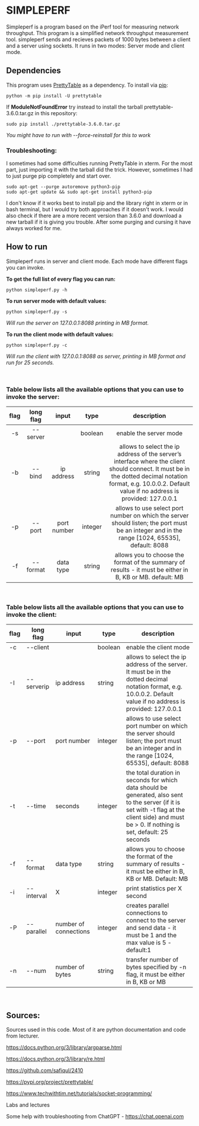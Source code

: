 # SIMPLEPERF

Simpleperf is a program based on the iPerf tool for measuring network throughput. This program is a simplified network throughput measurement tool. simpleperf sends and recieves packets of 1000 bytes between a client and a server using sockets. It runs in two modes: Server mode and client mode.

## Dependencies
This program uses [PrettyTable](https://pypi.org/project/prettytable/) as a dependency.
To install via [pip](https://pip.pypa.io/en/stable/installation/):

```
python -m pip install -U prettytable
```

If **ModuleNotFoundError** try instead to install the tarball prettytable-3.6.0.tar.gz in this repository:
```
sudo pip install ./prettytable-3.6.0.tar.gz
```
*You might have to run with --force-reinstall for this to work*

### Troubleshooting:

I sometimes had some difficulties running PrettyTable in xterm. For the most part, just importing it with the tarball did the trick. However, sometimes I had to just purge pip completely and start over.

```
sudo apt-get --purge autoremove python3-pip
sudo apt-get update && sudo apt-get install python3-pip
```

 I don't know if it works best to install pip and the library right in xterm or in bash terminal, but I would try both approaches if it doesn't work. I would also check if there are a more recent version than 3.6.0 and download a new tarball if it is giving you trouble. After some purging and cursing it have always worked for me.

## How to run
Simpleperf runs in server and client mode. Each mode have different flags you can invoke.

**To get the full list of every flag you can run:**

```
python simpleperf.py -h
```

**To run server mode with default values:**
```
python simpleperf.py -s
```
*Will run the server on 127.0.0.1:8088 printing in MB format.* 


**To run the client mode with default values:**
```
python simpleperf.py -c
```
*Will run the client with 127.0.0.1:8088 as server, printing in MB format and run for 25 seconds.* 

&nbsp;

### **Table below lists all the available options that you can use to invoke the server:**

| **flag** | **long flag** | **input**   | **type**  | **description**                                                                                                                                                                                       |
|:--------:|:-------------:|:-----------:|:---------:|:-----------------------------------------------------------------------------------------------------------------------------------------------------------------------------------------------------:|
| -s       | --server      |            | boolean | enable the server mode                                                                                                                                                                                |
| -b       | --bind        | ip address   | string    | allows to select the ip address of the server’s interface where the client should connect. It must be in the dotted decimal notation format, e.g. 10.0.0.2. Default value if no address is provided: 127.0.0.1 |
| -p       | --port        | port number | integer   | allows to use select port number on which the server should listen; the port must be an integer and in the range [1024, 65535], default: 8088                                                         |
| -f       | --format      | data type          | string    | allows you to choose the format of the summary of results - it must be either in B, KB or MB. default: MB   

&nbsp;

### **Table below lists all the available options that you can use to invoke the client:**

| flag | long flag  | input       | type      | description                                                                                                                                                                                                                          |
|------|------------|-------------|-----------|--------------------------------------------------------------------------------------------------------------------------------------------------------------------------------------------------------------------------------------|
| -c   | --client   |            | boolean | enable the client mode                                                                                                                                                                                                               |
| -I   | --serverip | ip address   | string    | allows to select the ip address of the server. It must be in the dotted decimal notation format, e.g. 10.0.0.2. Default value if no address is provided: 127.0.0.1                                                                            |
| -p   | --port     | port number | integer   | allows to use select port number on which the server should listen; the port must be an integer and in the range [1024, 65535], default: 8088                                                                                        |
| -t   | --time     | seconds     | integer   | the total duration in seconds for which data should be generated, also sent to the server (if it is set with -t flag at the client side) and must be > 0. If nothing is set, default: 25 seconds |
| -f   | --format   | data type         | string    | allows you to choose the format of the summary of results - it must be either in B, KB or MB. Default: MB                                                                                                                          |
| -i   | --interval | X           | integer   | print statistics per X second                                                                                                                                                                                                        |
| -P   | --parallel | number of connections  | integer   | creates parallel connections to connect to the server and send data - it must be 1 and the max value is 5 - default:1                                                                                                         |
| -n   | --num      | number of bytes | string    | transfer number of bytes specified by -n flag, it must be either in B, KB or MB                                                                                                                                                     |

&nbsp;

## Sources:
Sources used in this code. Most of it are python documentation and code from lecturer.

https://docs.python.org/3/library/argparse.html

https://docs.python.org/3/library/re.html

https://github.com/safiqul/2410

https://pypi.org/project/prettytable/

https://www.techwithtim.net/tutorials/socket-programming/

Labs and lectures

Some help with troubleshooting from ChatGPT - https://chat.openai.com